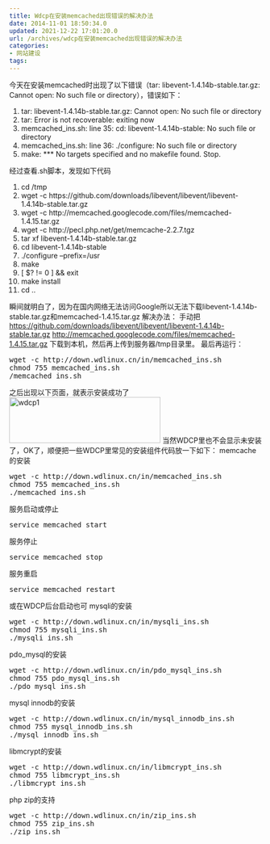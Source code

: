 ```yaml
---
title: Wdcp在安装memcached出现错误的解决办法
date: 2014-11-01 18:50:34.0
updated: 2021-12-22 17:01:20.0
url: /archives/wdcp在安装memcached出现错误的解决办法
categories: 
- 网站建设
tags: 
---
```


今天在安装memcached时出现了以下错误（tar: libevent-1.4.14b-stable.tar.gz: Cannot open: No such file or directory），错误如下：
<ol>
	<li>tar: libevent-1.4.14b-stable.tar.gz: Cannot open: No such file or directory</li>
	<li>tar: Error is not recoverable: exiting now</li>
	<li>memcached_ins.sh: line 35: cd: libevent-1.4.14b-stable: No such file or directory</li>
	<li>memcached_ins.sh: line 36: ./configure: No such file or directory</li>
	<li>make: *** No targets specified and no makefile found. Stop.</li>
</ol>
经过查看.sh脚本，发现如下代码
<ol>
	<li>cd /tmp</li>
	<li>wget -c https://github.com/downloads/libevent/libevent/libevent-1.4.14b-stable.tar.gz</li>
	<li>wget -c http://memcached.googlecode.com/files/memcached-1.4.15.tar.gz</li>
	<li>wget -c http://pecl.php.net/get/memcache-2.2.7.tgz</li>
	<li>tar xf libevent-1.4.14b-stable.tar.gz</li>
	<li>cd libevent-1.4.14b-stable</li>
	<li>./configure –prefix=/usr</li>
	<li>make</li>
	<li>[ $? != 0 ] &amp;&amp; exit</li>
	<li>make install</li>
	<li>cd ..</li>
</ol>
瞬间就明白了，因为在国内网络无法访问Google所以无法下载libevent-1.4.14b-stable.tar.gz和memcached-1.4.15.tar.gz
解决办法：
手动把
<a title="" href="https://github.com/downloads/libevent/libevent/libevent-1.4.14b-stable.tar.gz" target="_blank" data-original-title="">https://github.com/downloads/libevent/libevent/libevent-1.4.14b-stable.tar.gz</a>
<a title="" href="http://memcached.googlecode.com/files/memcached-1.4.15.tar.gz" target="_blank" data-original-title="">http://memcached.googlecode.com/files/memcached-1.4.15.tar.gz</a>
下载到本机，然后再上传到服务器/tmp目录里。
最后再运行：
<pre class="prettyprint linenums">wget -c http://down.wdlinux.cn/in/memcached_ins.sh
chmod 755 memcached_ins.sh
/memcached_ins.sh
</pre>
之后出现以下页面，就表示安装成功了
<a href="http://uu126.cn/wp-content/uploads/2014/11/wdcp1.jpg"><img class="alignnone size-full wp-image-1187" src="http://uu126.cn/wp-content/uploads/2014/11/wdcp1.jpg" alt="wdcp1" width="300" height="91" /></a>
当然WDCP里也不会显示未安装了，OK了，顺便把一些WDCP里常见的安装组件代码放一下如下：
memcache的安装
<pre class="prettyprint linenums">wget -c http://down.wdlinux.cn/in/memcached_ins.sh
chmod 755 memcached_ins.sh
./memcached_ins.sh
</pre>
服务启动或停止
<pre class="prettyprint linenums">service memcached start
</pre>
服务停止
<pre class="prettyprint linenums">service memcached stop
</pre>
服务重启
<pre class="prettyprint linenums">service memcached restart
</pre>
或在WDCP后台启动也可
mysqli的安装
<pre class="prettyprint linenums">wget -c http://down.wdlinux.cn/in/mysqli_ins.sh
chmod 755 mysqli_ins.sh
./mysqli_ins.sh
</pre>
pdo_mysql的安装
<pre class="prettyprint linenums">wget -c http://down.wdlinux.cn/in/pdo_mysql_ins.sh
chmod 755 pdo_mysql_ins.sh
./pdo_mysql_ins.sh
</pre>
mysql innodb的安装
<pre class="prettyprint linenums">wget -c http://down.wdlinux.cn/in/mysql_innodb_ins.sh
chmod 755 mysql_innodb_ins.sh
./mysql_innodb_ins.sh
</pre>
libmcrypt的安装
<pre class="prettyprint linenums">wget -c http://down.wdlinux.cn/in/libmcrypt_ins.sh
chmod 755 libmcrypt_ins.sh
./libmcrypt_ins.sh
</pre>
php zip的支持
<pre class="prettyprint linenums">wget -c http://down.wdlinux.cn/in/zip_ins.sh
chmod 755 zip_ins.sh
./zip_ins.sh
</pre>